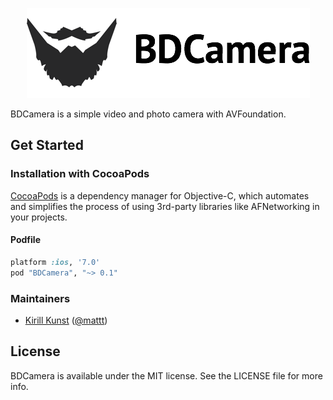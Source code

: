 <p align="center" >
  <img src="https://raw.githubusercontent.com/Borodutch/BDCamera/master/Images/BDCameraLogo.png" alt="BDCamera" title="BDCamera">
</p>

BDCamera is a simple video and photo camera with AVFoundation.

## Get Started

### Installation with CocoaPods
[CocoaPods](http://cocoapods.org) is a dependency manager for Objective-C, which automates and simplifies the process of using 3rd-party libraries like AFNetworking in your projects.

#### Podfile
```ruby
platform :ios, '7.0'
pod "BDCamera", "~> 0.1"
```

### Maintainers

- [Kirill Kunst](https://github.com/leoru) ([@mattt](https://twitter.com/kirill_kunst))

## License

BDCamera is available under the MIT license. See the LICENSE file for more info.